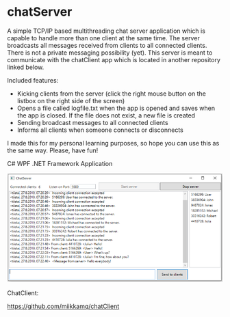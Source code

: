 # chatServer
 
A simple TCP/IP based multithreading chat server application which is capable to handle more than one client at the same time. The server broadcasts all messages received from clients to all connected clients. There is not a private messaging possibility (yet). This server is meant to communicate with the chatClient app which is located in another repository linked below. 

Included features:
 - Kicking clients from the server (click the right mouse button on the listbox on the right side of the screen) 
 - Opens a file called logfile.txt when the app is opened and saves when the app is closed. If the file does not exist, a new file is created
 - Sending broadcast messages to all connected clients
 - Informs all clients when someone connects or disconnects
 
 

I made this for my personal learning purposes, so hope you can use this as the same way. Please, have fun!

C# WPF .NET Framework Application

![img](screenshot.PNG)

ChatClient:

https://github.com/miikkamq/chatClient
